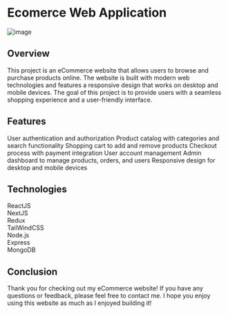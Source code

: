 # Ecomerce Web Application
![image](https://user-images.githubusercontent.com/98631546/235343400-2adae3f9-ca8b-489a-b3df-992a48a1c798.png)

## Overview
This project is an eCommerce website that allows users to browse and purchase products online. The website is built with modern web technologies and features a responsive design that works on desktop and mobile devices. The goal of this project is to provide users with a seamless shopping experience and a user-friendly interface.

## Features
User authentication and authorization Product catalog with categories and search functionality Shopping cart to add and remove products Checkout process with payment integration User account management Admin dashboard to manage products, orders, and users Responsive design for desktop and mobile devices

## Technologies
ReactJS<br>
NextJS<br>
Redux<br>
TailWindCSS<br>
Node.js<br>
Express<br>
MongoDB<br>

## Conclusion
Thank you for checking out my eCommerce website! If you have any questions or feedback, please feel free to contact me. I hope you enjoy using this website as much as I enjoyed building it!
